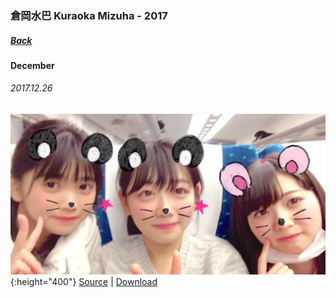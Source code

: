 ### 倉岡水巴 Kuraoka Mizuha - 2017
##### [Back](KuraokaMizuha.md)

#### December

###### 2017.12.26
![20171226_Blog_Nagomi_#2.JPG](../../../Album/Backup/Blog/Nagomi/Dec2017/20171226_Blog_Nagomi_%232.JPG){:height="400"}
[Source](http://blog.nanabunnonijyuuni.com/s/n227/diary/detail/58?ima=1402&cd=blog) | [Download](https://github.com/LYHPandaKing/227PhotoBackup/raw/master/Album/Backup/Blog/Nagomi/Dec2017/20171226_Blog_Nagomi_%232.JPG)
